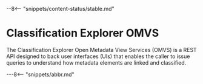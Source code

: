 <!-- SPDX-License-Identifier: CC-BY-4.0 -->
<!-- Copyright Contributors to the Egeria project. -->

--8<-- "snippets/content-status/stable.md"

# Classification Explorer OMVS

The Classification Explorer Open Metadata View Services (OMVS) is a REST API designed to back user interfaces (UIs) that enables the caller to issue queries to understand how metadata elements are linked and classified.


---8<-- "snippets/abbr.md"






